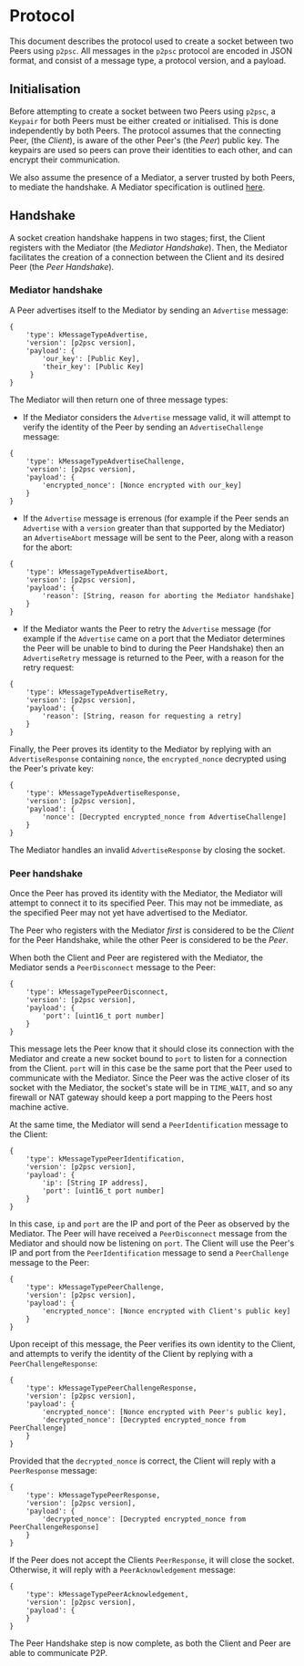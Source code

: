 # Protocol
This document describes the protocol used to create a socket between two Peers
using `p2psc`. All messages in the `p2psc` protocol are encoded in JSON format,
and consist of a message type, a protocol version, and a payload.

## Initialisation
Before attempting to create a socket between two Peers using `p2psc`, a
`Keypair` for both Peers must be either created or initialised. This is done
independently by both Peers. The protocol assumes that the connecting Peer, (the
_Client_), is aware of the other Peer's (the _Peer_) public key. The keypairs
are used so peers can prove their identities to each other, and can encrypt
their communication.

We also assume the presence of a Mediator, a server trusted by both Peers, to
mediate the handshake. A Mediator specification is outlined [here](mediator.md).

## Handshake
A socket creation handshake happens in two stages; first, the Client registers
with the Mediator (the _Mediator Handshake_). Then, the Mediator facilitates the
creation of a connection between the Client and its desired Peer (the _Peer 
Handshake_).

### Mediator handshake
A Peer advertises itself to the Mediator by sending an `Advertise` message:
```
{
    'type': kMessageTypeAdvertise,
    'version': [p2psc version],
    'payload': {
        'our_key': [Public Key],
        'their_key': [Public Key]
     }
}
```

The Mediator will then return one of three message types:
- If the Mediator considers the `Advertise` message valid, it will attempt to 
verify the identity of the Peer by sending an `AdvertiseChallenge` message:
```
{
    'type': kMessageTypeAdvertiseChallenge,
    'version': [p2psc version],
    'payload': {
        'encrypted_nonce': [Nonce encrypted with our_key]
    }
}
```

- If the `Advertise` message is errenous (for example if the Peer sends an 
`Advertise` with a `version` greater than that supported by the Mediator) an
`AdvertiseAbort` message will be sent to the Peer, along with a reason for 
the abort:
```
{
    'type': kMessageTypeAdvertiseAbort,
    'version': [p2psc version],
    'payload': {
        'reason': [String, reason for aborting the Mediator handshake]
    }
}
```

- If the Mediator wants the Peer to retry the `Advertise` message (for example 
if the `Advertise` came on a port that the Mediator determines the Peer will be
unable to bind to during the Peer Handshake) then an `AdvertiseRetry` message
is returned to the Peer, with a reason for the retry request:
```
{
    'type': kMessageTypeAdvertiseRetry,
    'version': [p2psc version],
    'payload': {
        'reason': [String, reason for requesting a retry]
    }
}
```

Finally, the Peer proves its identity to the Mediator by replying with an
`AdvertiseResponse` containing `nonce`, the `encrypted_nonce` decrypted using
the Peer's private key:
```
{
    'type': kMessageTypeAdvertiseResponse,
    'version': [p2psc version],
    'payload': {
        'nonce': [Decrypted encrypted_nonce from AdvertiseChallenge]
    }
}
```

The Mediator handles an invalid `AdvertiseResponse` by closing the socket.

### Peer handshake
Once the Peer has proved its identity with the Mediator, the Mediator will
attempt to connect it to its specified Peer. This may not be immediate, as the
specified Peer may not yet have advertised to the Mediator.

The Peer who registers with the Mediator _first_ is considered to be the 
_Client_ for the Peer Handshake, while the other Peer is considered to be the
_Peer_.

<a id="a_peer-disconnect"></a>
When both the Client and Peer are registered with the Mediator, the Mediator
sends a `PeerDisconnect` message to the Peer:
```
{
    'type': kMessageTypePeerDisconnect,
    'version': [p2psc version],
    'payload': {
        'port': [uint16_t port number]
    }
}
```

This message lets the Peer know that it should close its connection with the
Mediator and create a new socket bound to `port` to listen for a connection
from the Client. `port` will in this case be the same port that the Peer used
to communicate with the Mediator. Since the Peer was the active closer of its
socket with the Mediator, the socket's state will be in `TIME_WAIT`, and so any
firewall or NAT gateway should keep a port mapping to the Peers host machine
active.

<a id="a_peer-identification"></a>
At the same time, the Mediator will send a `PeerIdentification` message to 
the Client:
```
{
    'type': kMessageTypePeerIdentification,
    'version': [p2psc version],
    'payload': {
        'ip': [String IP address],
        'port': [uint16_t port number]
    }
}
```

In this case, `ip` and `port` are the IP and port of the Peer as observed by the
Mediator. The Peer will have received a `PeerDisconnect` message from the 
Mediator and should now be listening on `port`. The Client will use the Peer's 
IP and port from the `PeerIdentification` message to send a `PeerChallenge` 
message to the Peer:
```
{
    'type': kMessageTypePeerChallenge,
    'version': [p2psc version],
    'payload': {
        'encrypted_nonce': [Nonce encrypted with Client's public key]
    }
}
```

Upon receipt of this message, the Peer verifies its own identity to the Client,
and attempts to verify the identity of the Client by replying with a 
`PeerChallengeResponse`:
```
{
    'type': kMessageTypePeerChallengeResponse,
    'version': [p2psc version],
    'payload': {
        'encrypted_nonce': [Nonce encrypted with Peer's public key],
        'decrypted_nonce': [Decrypted encrypted_nonce from PeerChallenge]
    }
}
```

Provided that the `decrypted_nonce` is correct, the Client will reply with a
`PeerResponse` message:
```
{
    'type': kMessageTypePeerResponse,
    'version': [p2psc version],
    'payload': {
        'decrypted_nonce': [Decrypted encrypted_nonce from PeerChallengeResponse]
    }
}
```

If the Peer does not accept the Clients `PeerResponse`, it will close the
socket. Otherwise, it will reply with a `PeerAcknowledgement` message:
```
{
    'type': kMessageTypePeerAcknowledgement,
    'version': [p2psc version],
    'payload': {
    }
}
```

The Peer Handshake step is now complete, as both the Client and Peer are able to
communicate P2P.